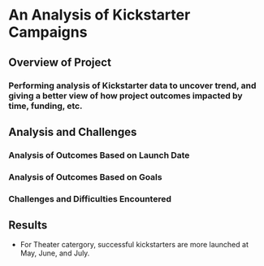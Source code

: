 # An Analysis of Kickstarter Campaigns
## Overview of Project
### Performing analysis of Kickstarter data to uncover trend, and giving a better view of how project outcomes impacted by time, funding, etc.
## Analysis and Challenges
### Analysis of Outcomes Based on Launch Date
### Analysis of Outcomes Based on Goals
### Challenges and Difficulties Encountered
## Results
- For Theater catergory, successful kickstarters are more launched at May, June, and July.
